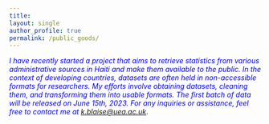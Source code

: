 ```yaml
---
title: 
layout: single 
author_profile: true 
permalink: /public_goods/
---
```


<span style="color:blue"> *I have recently started a project that aims to retrieve statistics from various administrative sources in Haiti and make them available to the public. In the context of developing countries, datasets are often held in non-accessible formats for researchers. My efforts involve obtaining datasets, cleaning them, and transforming them into usable formats. The first batch of data will be released on June 15th, 2023. For any inquiries or assistance, feel free to contact me at k.blaise@uea.ac.uk*.</span> 
